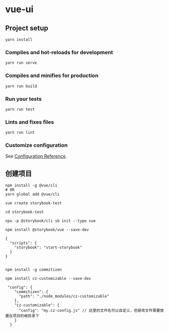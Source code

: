 # vue-ui

## Project setup
```
yarn install
```

### Compiles and hot-reloads for development
```
yarn run serve
```

### Compiles and minifies for production
```
yarn run build
```

### Run your tests
```
yarn run test
```

### Lints and fixes files
```
yarn run lint
```

### Customize configuration
See [Configuration Reference](https://cli.vuejs.org/config/).

## 创建项目
```
npm install -g @vue/cli
# OR
yarn global add @vue/cli

vue create storybook-test

cd storybook-test

npx -p @storybook/cli sb init --type vue

npm install @storybook/vue --save-dev

{
  "scripts": {
    "storybook": "start-storybook"
  }
}


npm install -g commitizen

npm install cz-customizable --save-dev

 "config": {
    "commitizen": {
      "path": "./node_modules/cz-customizable"
    },
    "cz-customizable": {
      "config": "my.cz-config.js" // 这里的文件名可以自定义，但是改文件需要放置在项目的根目录下
    }
  }

```
